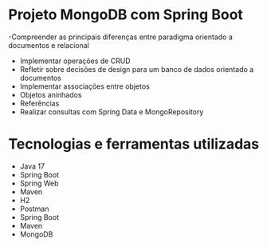 # Projeto MongoDB com Spring Boot
-Compreender as principais diferenças entre paradigma orientado a documentos e relacional
- Implementar operações de CRUD
- Refletir sobre decisões de design para um banco de dados orientado a documentos
- Implementar associações entre objetos
- Objetos aninhados
- Referências
- Realizar consultas com Spring Data e MongoRepository


# Tecnologias e ferramentas utilizadas

- Java 17
- Spring Boot
- Spring Web
- Maven
- H2
- Postman
- Spring Boot
- Maven
- MongoDB
